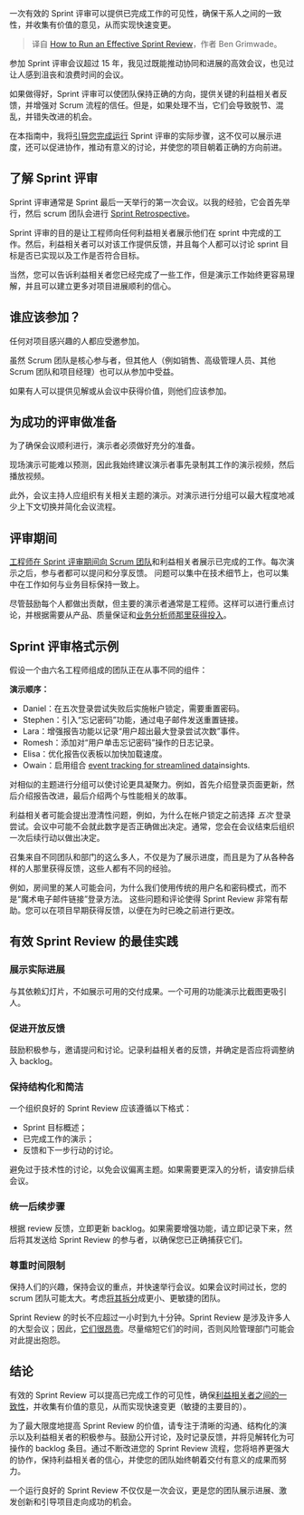 
<!--
title: 如何有效地进行Sprint评审
cover: https://cdn.thenewstack.io/media/2025/02/1f6f4aa0-startae-team-7txa8xwe4w4-unsplash-scaled.jpg
-->

一次有效的 Sprint 评审可以提供已完成工作的可见性，确保干系人之间的一致性，并收集有价值的意见，从而实现快速变更。

> 译自 [How to Run an Effective Sprint Review](https://thenewstack.io/how-to-run-an-effective-sprint-review/)，作者 Ben Grimwade。

参加 Sprint 评审会议超过 15 年，我见过既能推动协同和进展的高效会议，也见过让人感到沮丧和浪费时间的会议。

如果做得好，Sprint 评审可以使团队保持正确的方向，提供关键的利益相关者反馈，并增强对 Scrum 流程的信任。但是，如果处理不当，它们会导致脱节、混乱，并错失改进的机会。

在本指南中，我将[引导您完成运行](https://thenewstack.io/crawl-walk-run-the-key-to-successful-automation/) Sprint 评审的实际步骤，这不仅可以展示进度，还可以促进协作，推动有意义的讨论，并使您的项目朝着正确的方向前进。

## 了解 Sprint 评审

Sprint 评审通常是 Sprint 最后一天举行的第一次会议。以我的经验，它会首先举行，然后 scrum 团队会进行 [Sprint Retrospective](https://justanothertechlead.com/agile/sprint-review-vs-retrospective-a-real-world-guide-to-the-difference/)。

Sprint 评审的目的是让工程师向任何利益相关者展示他们在 sprint 中完成的工作。然后，利益相关者可以对该工作提供反馈，并且每个人都可以讨论 sprint 目标是否已实现以及工作是否符合目标。

当然，您可以告诉利益相关者您已经完成了一些工作，但是演示工作始终更容易理解，并且可以建立更多对项目进展顺利的信心。

## 谁应该参加？

任何对项目感兴趣的人都应受邀参加。

虽然 Scrum 团队是核心参与者，但其他人（例如销售、高级管理人员、其他 Scrum 团队和项目经理）也可以从参加中受益。

如果有人可以提供见解或从会议中获得价值，则他们应该参加。

## 为成功的评审做准备

为了确保会议顺利进行，演示者必须做好充分的准备。

现场演示可能难以预测，因此我始终建议演示者事先录制其工作的演示视频，然后播放视频。

此外，会议主持人应组织有关相关主题的演示。对演示进行分组可以最大程度地减少上下文切换并简化会议流程。

## 评审期间

[工程师在 Sprint 评审期间向 Scrum 团队](https://thenewstack.io/continuous-improvement-metrics-for-scaling-engineering-teams/)和利益相关者展示已完成的工作。每次演示之后，参与者都可以提问和分享反馈。
问题可以集中在技术细节上，也可以集中在工作如何与业务目标保持一致上。

尽管鼓励每个人都做出贡献，但主要的演示者通常是工程师。这样可以进行重点讨论，并根据需要从产品、质量保证和[业务分析师那里获得投入](https://thenewstack.io/5-signs-your-business-needs-an-operations-intervention/)。

## Sprint 评审格式示例

假设一个由六名工程师组成的团队正在从事不同的组件：

**演示顺序：**

- Daniel：在五次登录尝试失败后实施帐户锁定，需要重置密码。
- Stephen：引入“忘记密码”功能，通过电子邮件发送重置链接。
- Lara：增强报告功能以记录“用户超出最大登录尝试次数”事件。
- Romesh：添加对“用户单击忘记密码”操作的日志记录。
- Elisa：优化报告仪表板以加快加载速度。
- Owain：启用组合 [event tracking for streamlined data](https://thenewstack.io/how-event-processing-builds-business-speed-and-agility/)insights.

对相似的主题进行分组可以使讨论更具凝聚力。例如，首先介绍登录页面更新，然后介绍报告改进，最后介绍两个与性能相关的故事。

利益相关者可能会提出澄清性问题，例如，为什么在帐户锁定之前选择 *五次* 登录尝试。会议中可能不会就此数字是否正确做出决定。通常，您会在会议结束后组织一次后续行动以做出决定。

召集来自不同团队和部门的这么多人，不仅是为了展示进度，而且是为了从各种各样的人那里获得反馈，这些人都有不同的经验。

例如，房间里的某人可能会问，为什么我们使用传统的用户名和密码模式，而不是“魔术电子邮件链接”登录方法。
这些问题和评论使得 Sprint Review 非常有帮助。您可以在项目早期获得反馈，以便在为时已晚之前进行更改。

## 有效 Sprint Review 的最佳实践

### 展示实际进展

与其依赖幻灯片，不如展示可用的交付成果。一个可用的功能演示比截图更吸引人。

### 促进开放反馈

鼓励积极参与，邀请提问和讨论。记录利益相关者的反馈，并确定是否应将调整纳入 backlog。

### 保持结构化和简洁

一个组织良好的 Sprint Review 应该遵循以下格式：

- Sprint 目标概述；
- 已完成工作的演示；
- 反馈和下一步行动的讨论。

避免过于技术性的讨论，以免会议偏离主题。如果需要更深入的分析，请安排后续会议。

### 统一后续步骤

根据 review 反馈，立即更新 backlog。如果需要增强功能，请立即记录下来，然后将其发送给 Sprint Review 的参与者，以确保您已正确捕获它们。

### 尊重时间限制

保持人们的兴趣，保持会议的重点，并快速举行会议。如果会议时间过长，您的 scrum 团队可能太大。考虑[将其拆分](https://namegenerators.online/scrum-team-name-generator/)成更小、更敏捷的团队。

Sprint Review 的时长不应超过一小时到九十分钟。Sprint Review 是涉及许多人的大型会议；因此，[它们很昂贵](https://calculatorlord.com/meeting-cost-calculator/)。尽量缩短它们的时间，否则风险管理部门可能会对此提出抱怨。

## 结论

有效的 Sprint Review 可以提高已完成工作的可见性，确保[利益相关者之间的一致性](https://thenewstack.io/how-platform-teams-can-align-stakeholders/)，并收集有价值的意见，从而实现快速变更（敏捷的主要目的）。

为了最大限度地提高 Sprint Review 的价值，请专注于清晰的沟通、结构化的演示以及利益相关者的积极参与。鼓励公开讨论，及时记录反馈，并将见解转化为可操作的 backlog 条目。通过不断改进您的 Sprint Review 流程，您将培养更强大的协作，保持利益相关者的信心，并使您的团队始终朝着交付有意义的成果而努力。

一个运行良好的 Sprint Review 不仅仅是一次会议，更是您的团队展示进展、激发创新和引导项目走向成功的机会。

